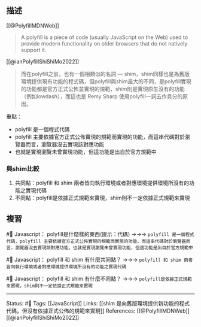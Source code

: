 
## 描述
[[@PolyfillMDNWeb]]
> A polyfill is a piece of code (usually JavaScript on the Web) used to provide modern functionality on older browsers that do not natively support it.

[[@ianPolyfillShiShiMo2022]]

> 而在polyfill之前，也有一個相類似的名詞 — shim，shim同樣也是為舊版環境提供現有功能的程式碼，但polyfill與shim最大的不同，是polyfill實現的功能都是官方正式公怖並實現的規範，shim則是實現原生沒有的功能（例如lowdash），而這也是 Remy Sharp 使用polyfill一詞去作具分的原因。

重點：
- polyfill 是一個程式代碼
- polyfill 主要依據官方正式公佈實現的規範而實現的功能，而這串代碼對於瀏覽器而言，瀏覽器沒去實現該對應功能
- 也就是實現瀏覽未曾實現功能，但這功能是出自於官方規範中

### 與shim比較
1. 共同點：polyfill 和 shim 兩者皆向執行環境或者對應環境提供環境所沒有的功能之實現代碼
2. 不同點：polyfill是依據正式規範來實現，shim則不一定依據正式規範來實現

## 複習
#🧠 Javascript： polyfill是什麼樣的東西(提示：代碼) ->->-> `polyfill 是一個程式代碼，polyfill 主要依據官方正式公佈實現的規範而實現的功能，而這串代碼對於瀏覽器而言，瀏覽器沒去實現該對應功能，也就是實現瀏覽未曾實現功能，但這功能是出自於官方規範中`
<!--SR:!2022-07-18,26,250-->

#🧠 Javascript： polyfill 和 shim 有什麼共同點？ ->->-> `polyfill 和 shim 兩者皆向執行環境或者對應環境提供環境所沒有的功能之實現代碼`
<!--SR:!2022-07-26,28,230-->

#🧠 Javascript： polyfill 和 shim 有什麼不同點？ ->->-> `polyfill是依據正式規範來實現，shim則不一定依據正式規範來實現`
<!--SR:!2022-07-02,14,230-->

---
Status: #🌱 
Tags:
[[JavaScript]]
Links:
[[shim 是向舊版環境提供新功能的程式代碼，但沒有依據正式公佈的規範來實現]]
References:
[[@PolyfillMDNWeb]]
[[@ianPolyfillShiShiMo2022]]